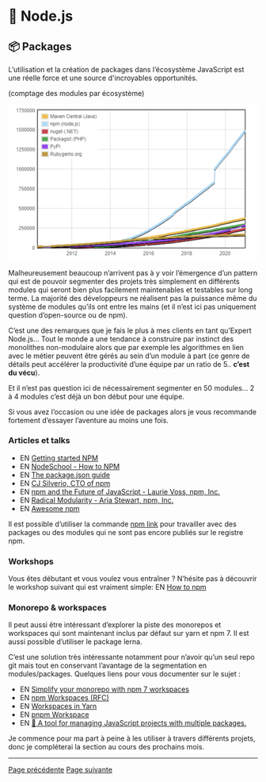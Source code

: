 # 🐢 Node.js

## 📦 Packages

L’utilisation et la création de packages dans l’écosystème JavaScript est une réelle force et une source d'incroyables opportunités.

(comptage des modules par écosystème)

<img src="./../../../assets/nodejs/module-count.png" alt="Module count" width="800"/>

Malheureusement beaucoup n’arrivent pas à y voir l’émergence d’un pattern qui est de pouvoir segmenter des projets très simplement en différents modules qui seront bien plus facilement maintenables et testables sur long terme. La majorité des développeurs ne réalisent pas la puissance même du système de modules qu’ils ont entre les mains (et il n’est ici pas uniquement question d’open-source ou de npm).

C’est une des remarques que je fais le plus à mes clients en tant qu’Expert Node.js... Tout le monde a une tendance à construire par instinct des monolithes non-modulaire alors que par exemple les algorithmes en lien avec le métier peuvent être gérés au sein d’un module à part (ce genre de détails peut accélérer la productivité d’une équipe par un ratio de 5.. **c’est du vécu**).

Et il n’est pas question ici de nécessairement segmenter en 50 modules... 2 à 4 modules c’est déjà un bon début pour une équipe.

Si vous avez l’occasion ou une idée de packages alors je vous recommande fortement d’essayer l’aventure au moins une fois.

### Articles et talks

- EN [Getting started NPM](https://docs.npmjs.com/getting-started)
- EN [NodeSchool - How to NPM](https://github.com/workshopper/how-to-npm)
- EN [The package.json guide](https://nodejs.dev/learn/the-package-json-guide)
- EN [CJ Silverio, CTO of npm](https://www.youtube.com/watch?v=HH3aNjjhMg8)
- EN [npm and the Future of JavaScript - Laurie Voss, npm, Inc.](https://www.youtube.com/watch?v=0PU-4GGLzGg)
- EN [Radical Modularity - Aria Stewart, npm, Inc.](https://www.youtube.com/watch?v=SsIdWFtp2QA)
- EN [Awesome npm](https://github.com/sindresorhus/awesome-npm)

Il est possible d’utiliser la commande [npm link](https://docs.npmjs.com/cli/v6/commands/npm-link) pour travailler avec des packages ou des modules qui ne sont pas encore publiés sur le registre npm.

### Workshops

Vous êtes débutant et vous voulez vous entraîner ? N’hésite pas à découvrir le workshop suivant qui est vraiment simple: EN [How to npm](https://github.com/workshopper/how-to-npm)

### Monorepo & workspaces

Il peut aussi être intéressant d’explorer la piste des monorepos et workspaces qui sont maintenant inclus par défaut sur yarn et npm 7. Il est aussi possible d’utiliser le package lerna.

C’est une solution très intéressante notamment pour n’avoir qu’un seul repo git mais tout en conservant l’avantage de la segmentation en modules/packages. Quelques liens pour vous documenter sur le sujet :

- EN [Simplify your monorepo with npm 7 workspaces](https://dev.to/limal/simplify-your-monorepo-with-npm-7-workspaces-5gmj)
- EN [npm Workspaces (RFC)](https://github.com/npm/rfcs/blob/latest/implemented/0026-workspaces.md)
- EN [Workspaces in Yarn](https://classic.yarnpkg.com/blog/2017/08/02/introducing-workspaces/)
- EN [pnpm Workspace](https://pnpm.js.org/en/workspaces)
- EN [🐉 A tool for managing JavaScript projects with multiple packages.](https://github.com/lerna/lerna)

Je commence pour ma part à peine à les utiliser à travers différents projets, donc je compléterai la section au cours des prochains mois.

---
[Page précédente](./cli.md)
[Page suivante](./debugging-profiling.md)